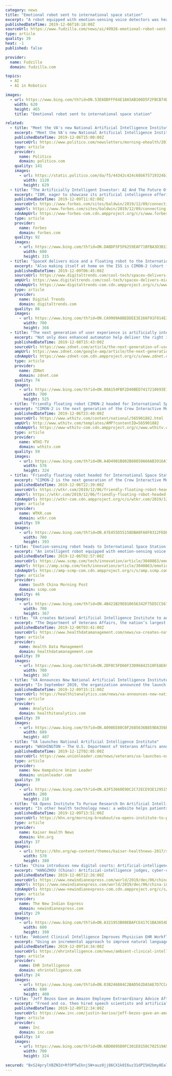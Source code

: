 ```yaml
---
category: news
title: "Emotional robot sent to international space station"
excerpt: "A robot equipped with emotion-sensing voice detectors was headed to the International Space Station a becoming the latest artificial intelligence-powered astronaut workmate in orbit. The Crew Interactive Mobile Companion 2, or CIMON 2, is a spherical droid with microphones, cameras and a slew of software to enable emotion recognition."
publishedDateTime: 2019-12-06T10:18:00Z
sourceUrl: https://www.fudzilla.com/news/ai/49926-emotional-robot-sent-to-international-space-station
type: article
quality: 39
heat: -1
published: false

provider:
  name: Fudzilla
  domain: fudzilla.com

topics:
  - AI
  - AI in Robotics

images:
  - url: https://www.bing.com/th?id=ON.53E6DDFFF64E18A5AB106D5F2FBCB74D
    width: 620
    height: 465
    title: "Emotional robot sent to international space station"

related:
  - title: "Meet the VA's new National Artificial Intelligence Institute"
    excerpt: "Meet the VA's new National Artificial Intelligence Institute: The center will open up a VA test bed to tech companies eager to create new tech improving veterans' health. — Dispatches from AMIA's policy forum: A study in the journal Science uncovering racial bias in a health care algorithm was top of mind as speakers tackled tough questions ..."
    publishedDateTime: 2019-12-06T15:00:00Z
    sourceUrl: https://www.politico.com/newsletters/morning-ehealth/2019/12/06/meet-the-vas-new-national-artificial-intelligence-institute-783384
    type: article
    provider:
      name: Politico
      domain: politico.com
    quality: 141
    images:
      - url: https://static.politico.com/da/f5/44342c424c68b675719324b1106b/politico.jpg
        width: 1120
        height: 629
  - title: "The Artificially Intelligent Investor: AI And The Future Of Stock Picking"
    excerpt: "IBM, eager to showcase its artificial intelligence offerings, gave the entrepreneurs a $120,000 credit toward software and hardware bills. Two years ago EquBot opened up AI Powered Equity ETF, with a portfolio updated daily on instruction from computers. In 2018 it added AI Powered International Equity. Chief Executive Khatua presides over a ..."
    publishedDateTime: 2019-12-09T11:02:00Z
    sourceUrl: https://www.forbes.com/sites/baldwin/2019/12/09/connecting-a-million-dots/
    ampUrl: https://www.forbes.com/sites/baldwin/2019/12/09/connecting-a-million-dots/amp/
    cdnAmpUrl: https://www-forbes-com.cdn.ampproject.org/c/s/www.forbes.com/sites/baldwin/2019/12/09/connecting-a-million-dots/amp/
    type: article
    provider:
      name: Forbes
      domain: forbes.com
    quality: 92
    images:
      - url: https://www.bing.com/th?id=ON.DABDF5F5F6259EAF71BFBA3D3B13A33B
        width: 600
        height: 315
  - title: "SpaceX delivers mice and a floating robot to the International Space Station"
    excerpt: "Also making itself at home on the ISS is CIMON-2 (short for Crew Interactive MObile companioN), an updated version of the original CIMON robot that spent 14 months on the ISS. The visit marked the first time for the space station to host an artificial intelligence (A.I.) system. Developed by Airbus and IBM in collaboration with Germany’s DLR ..."
    publishedDateTime: 2019-12-09T06:45:00Z
    sourceUrl: https://www.digitaltrends.com/cool-tech/spacex-delivers-mice-and-a-floating-robot-to-the-space-station/
    ampUrl: https://www.digitaltrends.com/cool-tech/spacex-delivers-mice-and-a-floating-robot-to-the-space-station/?amp
    cdnAmpUrl: https://www-digitaltrends-com.cdn.ampproject.org/c/s/www.digitaltrends.com/cool-tech/spacex-delivers-mice-and-a-floating-robot-to-the-space-station/?amp
    type: article
    provider:
      name: Digital Trends
      domain: digitaltrends.com
    quality: 86
    images:
      - url: https://www.bing.com/th?id=ON.CA9909A8BEDDEE3E166F91F014E3BAEC
        width: 700
        height: 366
  - title: "The next generation of user experience is artificially intelligent"
    excerpt: "Not only does enhanced automaton help deliver the right information on demand, but also incorporates natural language processing to get smarter about questions being asked, relates Chris McNabb, CEO of Dell Boomi. I recently had the opportunity to chat with McNabb, who talked about the urgency of focusing in UX. \"You can't increase productivity ..."
    publishedDateTime: 2019-12-08T15:43:00Z
    sourceUrl: https://www.zdnet.com/article/the-next-generation-of-user-experience-is-artificially-intelligent/
    ampUrl: https://www.zdnet.com/google-amp/article/the-next-generation-of-user-experience-is-artificially-intelligent/
    cdnAmpUrl: https://www-zdnet-com.cdn.ampproject.org/c/s/www.zdnet.com/google-amp/article/the-next-generation-of-user-experience-is-artificially-intelligent/
    type: article
    provider:
      name: ZDNet
      domain: zdnet.com
    quality: 74
    images:
      - url: https://www.bing.com/th?id=ON.80A154FBF2D40BED7417210693E14E0F
        width: 700
        height: 525
  - title: "Friendly floating robot CIMON-2 headed for International Space Station"
    excerpt: "CIMON-2 is the next generation of the Crew Interactive Mobile Companion. The robot was built by Airbus at the German Aerospace Center and uses IBM artificial intelligence based on Watson technology. It's designed for human interaction and to help the ..."
    publishedDateTime: 2019-12-06T23:40:00Z
    sourceUrl: https://www.wthitv.com/content/national/565901882.html
    ampUrl: http://www.wthitv.com/templates/AMP?contentID=565901882
    cdnAmpUrl: https://www-wthitv-com.cdn.ampproject.org/c/www.wthitv.com/templates/AMP?contentID=565901882
    type: article
    provider:
      name: WTHI-TV
      domain: wthitv.com
    quality: 59
    images:
      - url: https://www.bing.com/th?id=ON.A4D4901B802B88850A66AB3916A77AE3
        width: 576
        height: 324
  - title: "Friendly floating robot headed for International Space Station"
    excerpt: "CIMON-2 is the next generation of the Crew Interactive Mobile Companion. The robot was built by Airbus at the German Aerospace Center and uses IBM artificial intelligence based on Watson technology. It’s designed for human interaction and to help the astronauts with tasks as it autonomously navigates around the European Columbus research ..."
    publishedDateTime: 2019-12-06T22:39:00Z
    sourceUrl: https://wtkr.com/2019/12/06/friendly-floating-robot-headed-for-international-space-station/
    ampUrl: https://wtkr.com/2019/12/06/friendly-floating-robot-headed-for-international-space-station/amp/
    cdnAmpUrl: https://wtkr-com.cdn.ampproject.org/c/s/wtkr.com/2019/12/06/friendly-floating-robot-headed-for-international-space-station/amp/
    type: article
    provider:
      name: WTKR.com
      domain: wtkr.com
    quality: 59
    images:
      - url: https://www.bing.com/th?id=ON.A7E455D55158DBA0FA0F0312FEDF9A3E
        width: 700
        height: 393
  - title: "Emotion-sensing robot heads to International Space Station to help with astronauts' mental health"
    excerpt: "An intelligent robot equipped with emotion-sensing voice detectors was headed to the International Space Station after launching from Florida on Thursday, becoming the latest artificial intelligence-powered astronaut workmate in orbit. The Crew Interactive Mobile Companion 2 (CIMON 2) is a spherical droid with microphones, cameras and a slew of ..."
    publishedDateTime: 2019-12-06T02:57:00Z
    sourceUrl: https://www.scmp.com/tech/innovation/article/3040863/emotion-sensing-robot-heads-international-space-station-help
    ampUrl: https://amp.scmp.com/tech/innovation/article/3040863/emotion-sensing-robot-heads-international-space-station-help
    cdnAmpUrl: https://amp-scmp-com.cdn.ampproject.org/c/s/amp.scmp.com/tech/innovation/article/3040863/emotion-sensing-robot-heads-international-space-station-help
    type: article
    provider:
      name: South China Morning Post
      domain: scmp.com
    quality: 46
    images:
      - url: https://www.bing.com/th?id=ON.4B421B29E010656342F75D5CC567B4CE
        width: 700
        height: 367
  - title: "VA creates National Artificial Intelligence Institute to advance R&D"
    excerpt: "The Department of Veterans Affairs, the nation’s largest integrated healthcare system, is centralizing the agency’s efforts to advance its artificial intelligence research and development capabilities. The VA on Thursday announced the establishment of the National Artificial Intelligence Institute, a joint initiative by the Office of ..."
    publishedDateTime: 2019-12-06T03:41:00Z
    sourceUrl: https://www.healthdatamanagement.com/news/va-creates-national-artificial-intelligence-institute-to-advance-r-d
    type: article
    provider:
      name: Health Data Management
      domain: healthdatamanagement.com
    quality: 39
    images:
      - url: https://www.bing.com/th?id=ON.2DF0C5FD66F33D96842510FEAE692710
        width: 700
        height: 367
  - title: "VA Announces New National Artificial Intelligence Institute"
    excerpt: "In September 2019, the organization announced the launch of a new predictive analytics and artificial intelligence center in Palo Alto, California. The National Center for Collaborative Healthcare Innovation (NCCHI) was established to develop impactful healthcare solutions for veterans and their families. “The NCCHI is an important part of ..."
    publishedDateTime: 2019-12-09T15:11:00Z
    sourceUrl: https://healthitanalytics.com/news/va-announces-new-national-artificial-intelligence-institute
    type: article
    provider:
      name: Analytics
      domain: healthitanalytics.com
    quality: 39
    images:
      - url: https://www.bing.com/th?id=ON.A090EE80C0F2685636B859DA356BD21A
        width: 689
        height: 407
  - title: "VA launches National Artificial Intelligence Institute"
    excerpt: "WASHINGTON — The U.S. Department of Veterans Affairs announced Dec. 5 that it had launched a National Artificial Intelligence Institute (NAII) to advance the health and well-being of veterans. “VA has a unique opportunity to be a leader in artificial intelligence,” VA Secretary Robert Wilkie said in a news release. “VA’s artificial ..."
    publishedDateTime: 2019-12-12T02:05:00Z
    sourceUrl: https://www.unionleader.com/news/veterans/va-launches-national-artificial-intelligence-institute/article_4f5812e6-31d7-51d2-8af1-107dde0770f7.html
    type: article
    provider:
      name: New Hampshire Union Leader
      domain: unionleader.com
    quality: 39
    images:
      - url: https://www.bing.com/th?id=ON.A3F53660E9DC2C72ECE93E129515E94E
        width: 200
        height: 218
  - title: "VA Opens Institute To Pursue Research On Artificial Intelligence"
    excerpt: "In other health technology news: a website helps patients with rare diseases find more information about them. The Department of Veterans Affairs has opened a new artificial intelligence institute to pursue research and inform national strategy. The National Artificial Intelligence Institute, a joint initiative of the VA's office of research ..."
    publishedDateTime: 2019-12-09T13:51:00Z
    sourceUrl: https://khn.org/morning-breakout/va-opens-institute-to-pursue-research-on-artificial-intelligence/
    type: article
    provider:
      name: Kaiser Health News
      domain: khn.org
    quality: 37
    images:
      - url: https://khn.org/wp-content/themes/kaiser-healthnews-2017/static/images/placeholder.jpg
        width: 570
        height: 380
  - title: "China introduces new digital courts: Artificial-intelligence judges deliver verdicts via chat app"
    excerpt: "HANGZHOU (China): Artificial-intelligence judges, cyber-courts, and verdicts delivered on chat apps -- welcome to China's brave new world of justice spotlighted by authorities this week. China is encouraging digitisation to streamline case-handling within its sprawling court system using cyberspace and technologies like blockchain and cloud ..."
    publishedDateTime: 2019-12-06T12:26:00Z
    sourceUrl: https://www.newindianexpress.com/world/2019/dec/06/china-introduces-new-digital-courts-artificial-intelligence-judges-deliver-verdicts-via-chat-app-2072445.html
    ampUrl: https://www.newindianexpress.com/world/2019/dec/06/china-introduces-new-digital-courts-artificial-intelligence-judges-deliver-verdicts-via-chat-app-2072445.amp
    cdnAmpUrl: https://www-newindianexpress-com.cdn.ampproject.org/c/s/www.newindianexpress.com/world/2019/dec/06/china-introduces-new-digital-courts-artificial-intelligence-judges-deliver-verdicts-via-chat-app-2072445.amp
    type: article
    provider:
      name: The New Indian Express
      domain: newindianexpress.com
    quality: 29
    images:
      - url: https://www.bing.com/th?id=ON.A321953B08EBAFCE417C1BA3654D4BBA
        width: 600
        height: 390
  - title: "Ambient Clinical Intelligence Improves Physician EHR Workflows"
    excerpt: "Using an incremental approach to improve natural language processing, virtual scribes review the conversation and physically update the EHR. “Information is captured in the visit. That raw data is going through the natural language processing engine. That then goes to a human who’s not in Nebraska. That person then updates the chart with ..."
    publishedDateTime: 2019-12-09T14:34:00Z
    sourceUrl: https://ehrintelligence.com/news/ambient-clinical-intelligence-improves-physician-ehr-workflows
    type: article
    provider:
      name: EHR Intelligence
      domain: ehrintelligence.com
    quality: 24
    images:
      - url: https://www.bing.com/th?id=ON.03B246804C2BAD562DA5AE7D7CCA4BE8
        width: 690
        height: 400
  - title: "Jeff Bezos Gave an Amazon Employee Extraordinary Advice After His Epic Fail. It's a Lesson in Emotional Intelligence"
    excerpt: "Freed and co. then hired speech scientists and artificial-intelligence experts to help them create the new software. They designed it so it could understand a variety of accents. They didn't want to place too many limitations on the software, so they gave it the ability to do all sorts of tasks--from telling you the weather to answering ..."
    publishedDateTime: 2019-12-09T12:34:00Z
    sourceUrl: https://www.inc.com/justin-bariso/jeff-bezos-gave-an-amazon-employee-extraordinary-advice-after-his-epic-fail-its-a-lesson-in-emotional-intelligence.html
    type: article
    provider:
      name: Inc
      domain: inc.com
    quality: 14
    images:
      - url: https://www.bing.com/th?id=ON.6BD0895D0FC301E8150C702519A53564
        width: 700
        height: 324

secured: "BxS24prylVBZNId+RfOPTwIknjSW+auz0jj86CX1k0I6uz31dPI5H2bmy8Eal70chtvXnUhyuPFKaUwDFVO8KU4rQt5qHchEiQ3WxdIehiXQihUBu4L04MKX1QUxUWi0Ng8Kw1FUVqo9swPLxnWm8Ee3LHgKZ04jgGfi2vrC8xqY5MgfG6Ez6eoWX0lxG8KZVgZ7OVgxL5D0FWgZHSJsM9io0BnQ9x28uhOA4hMv3Xg6uvxe2c+nbig0J2wpY64UdLMwXuQirHgc6sRVgCngPA==;oDJPi2WEwXzJcBn5YWNq2A=="
---
```


